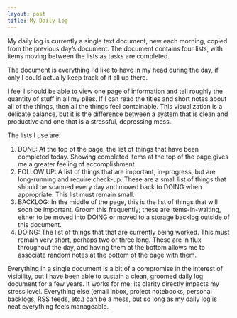```yaml
---
layout: post
title: My Daily Log
---
```


My daily log is currently a single text document, new each morning, copied from the previous day’s document. The document contains four lists, with items moving between the lists as tasks are completed.

The document is everything I'd like to have in my head during the day, if only I could actually keep track of it all up there.

I feel I should be able to view one page of information and tell roughly the quantity of stuff in all my piles. If I can read the titles and short notes about all of the things, then all the things feel containable. This visualization is a delicate balance, but it is the difference between a system that is clean and productive and one that is a stressful, depressing mess.

The lists I use are:

1. DONE: At the top of the page, the list of things that have been completed today. Showing completed items at the top of the page gives me a greater feeling of accomplishment.
1. FOLLOW UP: A list of things that are important, in-progress, but are long-running and require check-up. These are a small list of things that should be scanned every day and moved back to DOING when appropriate. This list must remain small.
1. BACKLOG: In the middle of the page, this is the list of things that will soon be important. Groom this frequently; these are items-in-waiting, either to be moved into DOING or moved to a storage backlog outside of this document.
1. DOING: The list of things that that are currently being worked. This must remain very short, perhaps two or three long. These are in flux throughout the day, and having them at the bottom allows me to associate random notes at the bottom of the page with them.

Everything in a single document is a bit of a compromise in the interest of visibility, but I have been able to sustain a clean, groomed daily log document for a few years. It works for me; its clarity directly impacts my stress level. Everything else (email inbox, project notebooks, personal backlogs, RSS feeds, etc.) can be a mess, but so long as my daily log is neat everything feels manageable.